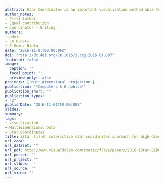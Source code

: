 ```yaml
---
abstract: Star Coordinates is an important visualization method able to reveal patterns and groups from multidimensional data while still showing the impact of data attributes in the formation of such patterns and groups. Despite its usefulness, Star Coordinates bears limitations that impair its use in several scenarios. For instance, when the number of data dimensions is high, the resulting visualization becomes cluttered, hampering the joint analysis of attribute importance and group/pattern formation. In this paper, we propose a novel method that renders Star Coordinates a feasible alternative to analyze high-dimensional data. The proposed method relies on a clustering mechanism to group attributes in order to mitigate visual clutter. Clustering can be performed automatically as well as interactively, allowing the analysis of how particular groups of attributes impact on the radial layout, thus assisting users in the understanding of data. The effectiveness of our approach is shown through a set of experiments and case studies, which attest its usefulness in practical applications.
author_notes:
- First Authot
- Equal contribution
- Coordinator - Writing
authors:
- admin
- LG Nonato
- E Gomez-Nieto
date: "2016-11-01T00:00:00Z"
doi: "http://dx.doi.org/10.1016/j.cag.2016.08.007"
featured: false
image:
  caption: ''
  focal_point: ""
  preview_only: false
projects: ['Multidimensional Projection']
publication: '*Computers & Graphics*'
publication_short: ""
publication_types:
- "2"
publishDate: "2016-11-01T00:00:00Z"
slides: 
summary: 
tags:
- Visualization
- Multidimensional Data
- Star Coordinates
title: iStar (i) An interactive star coordinates approach for high-dimensional data exploration
url_code: 
url_dataset: ""
url_pdf: http://www.visualdslab.com/static/files/papers/2016-IStar-SIBGRAPI.pdf
url_poster: ""
url_project: ""
url_slides: ""
url_source: ""
url_video: ""
---
```


